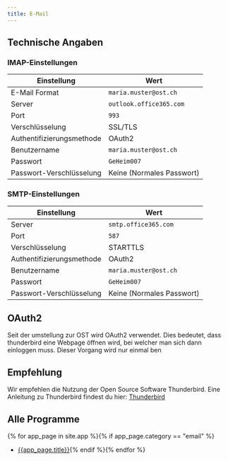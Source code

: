 ```yaml
---
title: E-Mail
---
```

## Technische Angaben

### IMAP-Einstellungen

Einstellung | Wert
----------- | ----
E-Mail Format | ```maria.muster@ost.ch```
Server | ```outlook.office365.com```
Port | ```993```
Verschlüsselung | SSL/TLS
Authentifizierungsmethode | OAuth2
Benutzername | ```maria.muster@ost.ch```
Passwort | ```GeHeim007```
Passwort-Verschlüsselung | Keine (Normales Passwort)

### SMTP-Einstellungen

Einstellung | Wert
----------- | ----
Server | ```smtp.office365.com```
Port | ```587```
Verschlüsselung | STARTTLS
Authentifizierungsmethode | OAuth2
Benutzername | ```maria.muster@ost.ch```
Passwort | ```GeHeim007```
Passwort-Verschlüsselung | Keine (Normales Passwort)
## OAuth2
Seit der umstellung zur OST wird OAuth2 verwendet. Dies bedeutet, dass thunderbird eine Webpage öffnen wird, bei welcher man sich dann einloggen muss. 
Dieser Vorgang wird nur einmal ben

## Empfehlung
Wir empfehlen die Nutzung der Open Source Software Thunderbird. Eine Anleitung zu Thunderbird findest du hier: [Thunderbird](/app/thunderbird)


## Alle Programme

{% for app_page in site.app %}{% if app_page.category == "email" %}
- [{{app_page.title}}]({{app_page.url}}){%
 endif %}{% endfor %}

